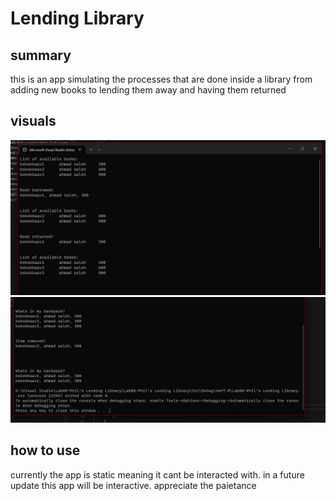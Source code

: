 # Lending Library

## summary

this is an app simulating the processes that are done inside a library from adding new books to lending them away and having them returned

## visuals
![](1.png)
![](2.png)

## how to use

currently the app is static meaning it cant be interacted with. in a future update this app will be interactive. 
appreciate the paietance
